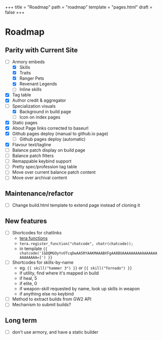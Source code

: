 +++
title = "Roadmap"
path = "roadmap"
template = "pages.html"
draft = false
+++

# Roadmap

## Parity with Current Site

- [ ] Armory embeds
  - [x] Skills
  - [x] Traits
  - [x] Ranger Pets
  - [x] Revenant Legends
  - [ ] Inline skills
- [x] Tag table
- [x] Author credit & aggregator
- [ ] Specialization visuals
  - [x] Background in build page
  - [ ] Icon on index pages
- [x] Static pages
- [x] About Page links corrected to baseurl
- [x] Github pages deploy (manual to github.io page)
  - [ ] Github pages deploy (automatic)
- [x] Flavour text/tagline
- [ ] Balance patch display on build page
- [ ] Balance patch filters
- [ ] Remappable keybind support
- [ ] Pretty spec/profession tag table
- [ ] Move over current balance patch content
- [ ] Move over archival content

## Maintenance/refactor

- [ ] Change build.html template to extend page instead of cloning it

## New features

- [ ] Shortcodes for chatlinks
	- [tera functions](https://keats.github.io/tera/docs/#functions)
	- `tera.register_function("chatcode", chatr(chatcode));`
	- in template `{{ chatcode('[&DQMGOyYvOTcqDwAA5RYAAKMAAABXFgAA8BUAAAAAAAAAAAAAAAAAAAAAAAA=]') }}`
- [ ] Shortcodes for skills-by-name 
	- eg. `{{ skill("hammer 3") }}` or `{{ skill("Tornado") }}`
	- if utility, find where it's mapped in build
	- if heal, 5
	- if elite, 0
	- if weapon-skill requested by name, look up skills in weapon
	- if anything else no keybind
- [ ] Method to extract builds from GW2 API
- [ ] Mechanism to submit builds?

## Long term

- [ ] don't use armory, and have a static builder
